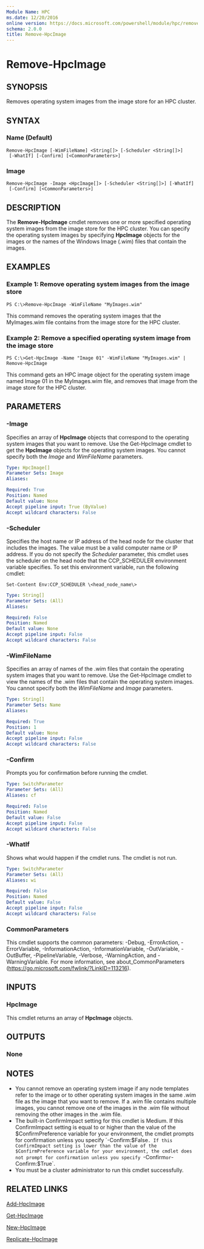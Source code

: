 ```yaml
---
Module Name: HPC
ms.date: 12/20/2016
online version: https://docs.microsoft.com/powershell/module/hpc/remove-hpcimage?view=windowsserver2012r2-ps&wt.mc_id=ps-gethelp
schema: 2.0.0
title: Remove-HpcImage
---
```


# Remove-HpcImage

## SYNOPSIS
Removes operating system images from the image store for an HPC cluster.

## SYNTAX

### Name (Default)
```
Remove-HpcImage [-WimFileName] <String[]> [-Scheduler <String[]>]
 [-WhatIf] [-Confirm] [<CommonParameters>]
```

### Image
```
Remove-HpcImage -Image <HpcImage[]> [-Scheduler <String[]>] [-WhatIf]
 [-Confirm] [<CommonParameters>]
```

## DESCRIPTION
The **Remove-HpcImage** cmdlet removes one or more specified operating system images from the image store for the HPC cluster.
You can specify the operating system images by specifying **HpcImage** objects for the images or the names of the Windows Image (.wim) files that contain the images.

## EXAMPLES

### Example 1: Remove operating system images from the image store
```
PS C:\>Remove-HpcImage -WimFileName "MyImages.wim"
```

This command removes the operating system images that the MyImages.wim file contains from the image store for the HPC cluster.

### Example 2: Remove a specified operating system image from the image store
```
PS C:\>Get-HpcImage -Name "Image 01" -WimFileName "MyImages.wim" | Remove-HpcImage
```

This command gets an HPC image object for the operating system image named Image 01 in the MyImages.wim file, and removes that image from the image store for the HPC cluster.

## PARAMETERS

### -Image
Specifies an array of **HpcImage** objects that correspond to the operating system images that you want to remove.
Use the Get-HpcImage cmdlet to get the **HpcImage** objects for the operating system images.
You cannot specify both the *Image* and *WimFileName* parameters.

```yaml
Type: HpcImage[]
Parameter Sets: Image
Aliases:

Required: True
Position: Named
Default value: None
Accept pipeline input: True (ByValue)
Accept wildcard characters: False
```

### -Scheduler
Specifies the host name or IP address of the head node for the cluster that includes the images.
The value must be a valid computer name or IP address.
If you do not specify the *Scheduler* parameter, this cmdlet uses the scheduler on the head node that the CCP_SCHEDULER environment variable specifies.
To set this environment variable, run the following cmdlet:

`Set-Content Env:CCP_SCHEDULER \<head_node_name\>`

```yaml
Type: String[]
Parameter Sets: (All)
Aliases:

Required: False
Position: Named
Default value: None
Accept pipeline input: False
Accept wildcard characters: False
```

### -WimFileName
Specifies an array of names of the .wim files that contain the operating system images that you want to remove.
Use the Get-HpcImage cmdlet to view the names of the .wim files that contain the operating system images.
You cannot specify both the *WimFileName* and *Image* parameters.

```yaml
Type: String[]
Parameter Sets: Name
Aliases:

Required: True
Position: 1
Default value: None
Accept pipeline input: False
Accept wildcard characters: False
```

### -Confirm
Prompts you for confirmation before running the cmdlet.

```yaml
Type: SwitchParameter
Parameter Sets: (All)
Aliases: cf

Required: False
Position: Named
Default value: False
Accept pipeline input: False
Accept wildcard characters: False
```

### -WhatIf
Shows what would happen if the cmdlet runs.
The cmdlet is not run.

```yaml
Type: SwitchParameter
Parameter Sets: (All)
Aliases: wi

Required: False
Position: Named
Default value: False
Accept pipeline input: False
Accept wildcard characters: False
```

### CommonParameters
This cmdlet supports the common parameters: -Debug, -ErrorAction, -ErrorVariable, -InformationAction, -InformationVariable, -OutVariable, -OutBuffer, -PipelineVariable, -Verbose, -WarningAction, and -WarningVariable. For more information, see about_CommonParameters (https://go.microsoft.com/fwlink/?LinkID=113216).

## INPUTS

### HpcImage
This cmdlet returns an array of **HpcImage** objects.

## OUTPUTS

### None

## NOTES
* You cannot remove an operating system image if any node templates refer to the image or to other operating system images in the same .wim file as the image that you want to remove. If a .wim file contains multiple images, you cannot remove one of the images in the .wim file without removing the other images in the .wim file.
* The built-in ConfirmImpact setting for this cmdlet is Medium. If this ConfirmImpact setting is equal to or higher than the value of the $ConfirmPreference variable for your environment, the cmdlet prompts for confirmation unless you specify `-Confirm:$False`. If this ConfirmImpact setting is lower than the value of the $ConfirmPreference variable for your environment, the cmdlet does not prompt for confirmation unless you specify `-Confirm` or `-Confirm:$True`.
* You must be a cluster administrator to run this cmdlet successfully.

## RELATED LINKS

[Add-HpcImage](./Add-HpcImage.md)

[Get-HpcImage](./Get-HpcImage.md)

[New-HpcImage](./New-HpcImage.md)

[Replicate-HpcImage](./Replicate-HpcImage.md)

